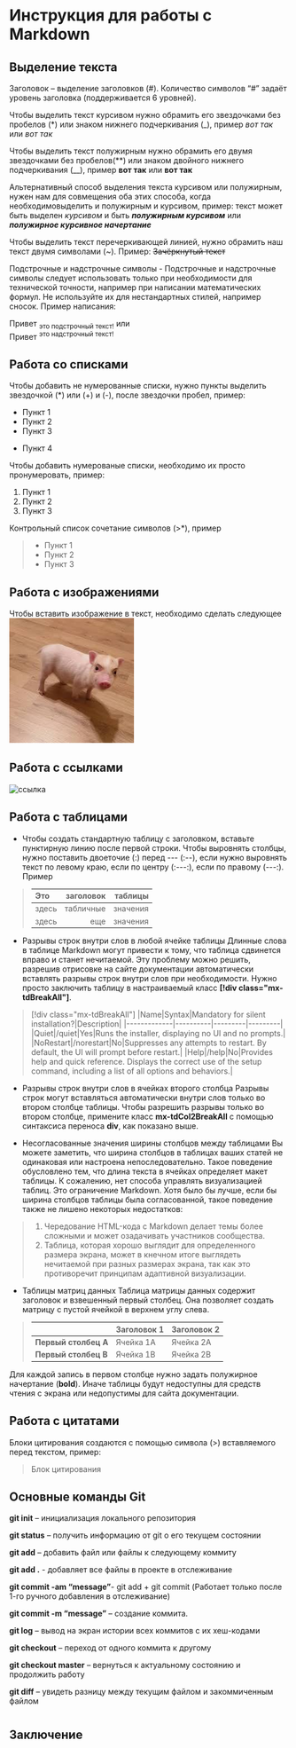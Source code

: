# Инструкция для работы с Markdown

## Выделение текста

 Заголовок – выделение заголовков (#). Количество символов “#” задаёт уровень заголовка  (поддерживается 6 уровней).


Чтобы выделить текст курсивом нужно обрамить его звездочками
без пробелов (*) или знаком нижнего подчеркивания (_), 
пример *вот так* или _вот так_

Чтобы выделить текст полужирным нужно обрамить его двумя звездочками 
без пробелов(**) или знаком двойного нижнего подчеркивания (__), 
пример **вот так** или __вот так__ 

Альтернативный способ выделения текста курсивом или полужирным, 
нужен нам для совмещения оба этих способа, когда необходимовыделить и полужирным и курсивом, пример: текст может быть выделен _курсивом_ и быть _**полужирным курсивом**_ или ***полужирное курсивное начертание***

Чтобы выделить текст перечеркивающей линией, нужно обрамить наш текст двумя символами (~). Пример: ~~Зачёркнутый текст~~

Подстрочные и надстрочные символы - Подстрочные и надстрочные символы следует использовать только при необходимости для технической точности, например при написании математических формул. Не используйте их для нестандартных стилей, например сносок. Пример написания:

Привет <sub>это подстрочный текст!</sub>     или    
Привет <sup>это надстрочный текст!</sub>

## Работа со списками
Чтобы добавить не нумерованные списки, 
нужно пункты выделить звездочкой (*) или (+) и (-), после звездочки пробел, пример:
* Пункт 1
* Пункт 2
* Пункт 3
+ Пункт 4 

Чтобы добавить нумерованые списки, необходимо их просто пронумеровать, 
пример:
1. Пункт 1
2. Пункт 2
3. Пункт 3

Контрольный список сочетание символов (>*), пример
> * Пункт 1
> * Пункт 2
> * Пункт 3

## Работа с изображениями
Чтобы вставить изображение в текст, необходимо сделать следующее
![Привет, это ХРЮНЯ)](Hruna.jpeg)

## Работа с ссылками
![ссылка](https://learn.microsoft.com/ru-ru/contribute/markdown-reference)

## Работа с таблицами
* Чтобы создать стандартную таблицу с заголовком, вставьте пунктирную линию после первой строки. Чтобы выровнять столбцы, нужно поставить двоеточие (:) перед --- (:--), если нужно выровнять текст по левому краю, если по центру (:---:), если по правому (---:). Пример

>|Это        | заголовок | таблицы    |
>|:----------|----------:|-----------:|
>|здесь      | табличные | значения   |
>|здесь      | еще       | значения   |

* Разрывы строк внутри слов в любой ячейке таблицы
Длинные слова в таблице Markdown могут привести к тому, что таблица сдвинется вправо и станет нечитаемой. Эту проблему можно решить, разрешив отрисовке на сайте документации автоматически вставлять разрывы строк внутри слов при необходимости. Нужно просто заключить таблицу в настраиваемый класс **[!div class="mx-tdBreakAll"]**.
> [!div class="mx-tdBreakAll"]
> |Name|Syntax|Mandatory for silent installation?|Description|
> |-------------|----------|---------|---------|
> |Quiet|/quiet|Yes|Runs the installer, displaying no UI and no prompts.|
> |NoRestart|/norestart|No|Suppresses any attempts to restart. By default, the UI will prompt before restart.|
> |Help|/help|No|Provides help and quick reference. Displays the correct use of the setup command, including a list of all options and behaviors.|

* Разрывы строк внутри слов в ячейках второго столбца
Разрывы строк могут вставляться автоматически внутри слов только во втором столбце таблицы. Чтобы разрешить разрывы только во втором столбце, примените класс **mx-tdCol2BreakAll** с помощью синтаксиса переноса **div**, как показано выше.

* Несогласованные значения ширины столбцов между таблицами
Вы можете заметить, что ширина столбцов в таблицах ваших статей не одинаковая или настроена непоследовательно. Такое поведение обусловлено тем, что длина текста в ячейках определяет макет таблицы. К сожалению, нет способа управлять визуализацией таблиц. Это ограничение Markdown. Хотя было бы лучше, если бы ширина столбцов таблицы была согласованной, такое поведение также не лишено некоторых недостатков:
>1. Чередование HTML-кода с Markdown делает темы более сложными и может озадачивать участников сообщества.
>2. Таблица, которая хорошо выглядит для определенного размера экрана, может в кнечном итоге выглядеть нечитаемой при разных размерах экрана, так как это противоречит принципам адаптивной визуализации.

* Таблицы матриц данных
Таблица матрицы данных содержит заголовок и взвешенный первый столбец. Она позволяет создать матрицу с пустой ячейкой в верхнем углу слева. 

>|                    |Заголовок 1  |Заголовок 2|
>|--------------------|-------------|-----------|
>|**Первый столбец A**|Ячейка 1A    |Ячейка 2A  |
>|**Первый столбец B**|Ячейка 1B    |Ячейка 2B  |

Для каждой запись в первом столбце нужно задать полужирное начертание (**bold**). Иначе таблицы будут недоступны для средств чтения с экрана или недопустимы для сайта документации.

## Работа с цитатами

Блоки цитирования создаются с помощью символа (>) вставляемого перед текстом, пример:
>Блок цитирования

## Основные команды Git

**git init** – инициализация локального репозитория

**git status** – получить информацию от git о его текущем состоянии

**git add** – добавить файл или файлы к следующему коммиту

**git add .** - добавляет все файлы в проекте в отслеживание

**git commit -am “message”**- git add + git commit (Работает только после 1-го ручного добавления в отслеживание)

**git commit -m “message”** – создание коммита.

**git log** – вывод на экран истории всех коммитов с их хеш-кодами

**git checkout** – переход от одного коммита к другому

**git checkout master** – вернуться к актуальному состоянию и продолжить работу

**git diff** – увидеть разницу между текущим файлом и закоммиченным файлом
#

## Заключение